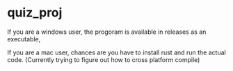 # quiz_proj

If you are a windows user, the progoram is available in releases as an executable,

If you are a mac user, chances are you have to install rust and run the actual code. (Currently trying to figure out how to cross platform compile)
